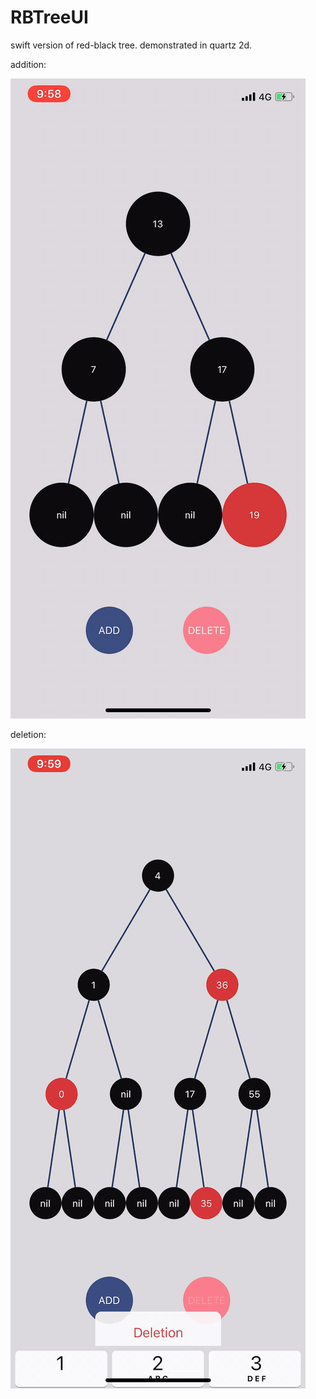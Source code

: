 # RBTreeUI

swift version of red-black tree. demonstrated in quartz 2d.

addition:


![](rbtreeui-a.gif)


deletion:


![](rbtreeui-d.gif)
